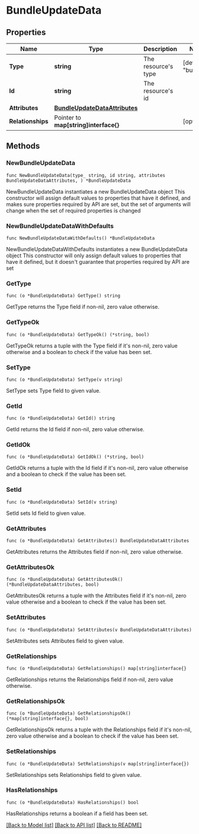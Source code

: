 # BundleUpdateData

## Properties

Name | Type | Description | Notes
------------ | ------------- | ------------- | -------------
**Type** | **string** | The resource&#39;s type | [default to "bundles"]
**Id** | **string** | The resource&#39;s id | 
**Attributes** | [**BundleUpdateDataAttributes**](BundleUpdateDataAttributes.md) |  | 
**Relationships** | Pointer to **map[string]interface{}** |  | [optional] 

## Methods

### NewBundleUpdateData

`func NewBundleUpdateData(type_ string, id string, attributes BundleUpdateDataAttributes, ) *BundleUpdateData`

NewBundleUpdateData instantiates a new BundleUpdateData object
This constructor will assign default values to properties that have it defined,
and makes sure properties required by API are set, but the set of arguments
will change when the set of required properties is changed

### NewBundleUpdateDataWithDefaults

`func NewBundleUpdateDataWithDefaults() *BundleUpdateData`

NewBundleUpdateDataWithDefaults instantiates a new BundleUpdateData object
This constructor will only assign default values to properties that have it defined,
but it doesn't guarantee that properties required by API are set

### GetType

`func (o *BundleUpdateData) GetType() string`

GetType returns the Type field if non-nil, zero value otherwise.

### GetTypeOk

`func (o *BundleUpdateData) GetTypeOk() (*string, bool)`

GetTypeOk returns a tuple with the Type field if it's non-nil, zero value otherwise
and a boolean to check if the value has been set.

### SetType

`func (o *BundleUpdateData) SetType(v string)`

SetType sets Type field to given value.


### GetId

`func (o *BundleUpdateData) GetId() string`

GetId returns the Id field if non-nil, zero value otherwise.

### GetIdOk

`func (o *BundleUpdateData) GetIdOk() (*string, bool)`

GetIdOk returns a tuple with the Id field if it's non-nil, zero value otherwise
and a boolean to check if the value has been set.

### SetId

`func (o *BundleUpdateData) SetId(v string)`

SetId sets Id field to given value.


### GetAttributes

`func (o *BundleUpdateData) GetAttributes() BundleUpdateDataAttributes`

GetAttributes returns the Attributes field if non-nil, zero value otherwise.

### GetAttributesOk

`func (o *BundleUpdateData) GetAttributesOk() (*BundleUpdateDataAttributes, bool)`

GetAttributesOk returns a tuple with the Attributes field if it's non-nil, zero value otherwise
and a boolean to check if the value has been set.

### SetAttributes

`func (o *BundleUpdateData) SetAttributes(v BundleUpdateDataAttributes)`

SetAttributes sets Attributes field to given value.


### GetRelationships

`func (o *BundleUpdateData) GetRelationships() map[string]interface{}`

GetRelationships returns the Relationships field if non-nil, zero value otherwise.

### GetRelationshipsOk

`func (o *BundleUpdateData) GetRelationshipsOk() (*map[string]interface{}, bool)`

GetRelationshipsOk returns a tuple with the Relationships field if it's non-nil, zero value otherwise
and a boolean to check if the value has been set.

### SetRelationships

`func (o *BundleUpdateData) SetRelationships(v map[string]interface{})`

SetRelationships sets Relationships field to given value.

### HasRelationships

`func (o *BundleUpdateData) HasRelationships() bool`

HasRelationships returns a boolean if a field has been set.


[[Back to Model list]](../README.md#documentation-for-models) [[Back to API list]](../README.md#documentation-for-api-endpoints) [[Back to README]](../README.md)


